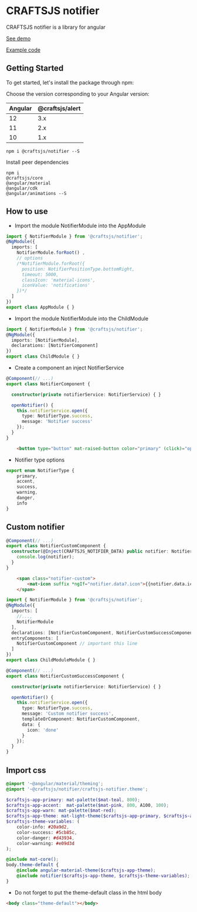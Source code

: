 # CRAFTSJS notifier

CRAFTSJS notifier is a library for angular

[See demo](http://addapptables.com/admin/components/notifiers)

[Example code](https://stackblitz.com/edit/angular-notifier)

## Getting Started
To get started, let's install the package through npm:

Choose the version corresponding to your Angular version:

 Angular     | @craftsjs/alert
 ----------- | -------------------
 12          | 3.x
 11          | 2.x
 10          | 1.x

```
npm i @craftsjs/notifier --S
```

Install peer dependencies

```
npm i
@craftsjs/core
@angular/material
@angular/cdk
@angular/animations --S
```

## How to use

- Import the module NotifierModule into the AppModule

```typescript
import { NotifierModule } from '@craftsjs/notifier';
@NgModule({
  imports: [
    NotifierModule.forRoot() ,
    // options
    /*NotifierModule.forRoot({
      position: NotifierPositionType.bottomRight,
      timeout: 5000,
      classIcon: 'material-icons',
      iconValue: 'notifications'
    })*/
  ]
})
export class AppModule { }
```

- Import the module NotifierModule into the ChildModule

```typescript
import { NotifierModule } from '@craftsjs/notifier';
@NgModule({
  imports: [NotifierModule],
  declarations: [NotifierComponent]
})
export class ChildModule { }
```

- Create a component an inject NotifierService

```typescript
@Component(// ...)
export class NotifierComponent {

  constructor(private notifierService: NotifierService) { }

  openNotifier() {
    this.notifierService.open({
      type: NotifierType.success,
      message: 'Notifier success'
    });
  }
}
```
```html
    <button type="button" mat-raised-button color="primary" (click)="openNotifier()">Notifier success</button>
```

- Notifier type options

```typescript
export enum NotifierType {
    primary,
    accent,
    success,
    warning,
    danger,
    info
}
```

## Custom notifier

```typescript
@Component(// ...)
export class NotifierCustomComponent {
  constructor(@Inject(CRAFTSJS_NOTIFIER_DATA) public notifier: Notifier) {
    console.log(notifier);
  }
}
```

```html
    <span class="notifier-custom">
        <mat-icon suffix *ngIf="notifier.data?.icon">{{notifier.data.icon}}</mat-icon> {{notifier.message}}
    </span>
```

```typescript
import { NotifierModule } from '@craftsjs/notifier';
@NgModule({
  imports: [
    //...,
    NotifierModule
  ],
  declarations: [NotifierCustomComponent, NotifierCustomSuccessComponent],
  entryComponents: [
    NotifierCustomComponent // important this line
  ]
})
export class ChildModuleModule { }
```

```typescript
@Component(// ...)
export class NotifierCustomSuccessComponent {

  constructor(private notifierService: NotifierService) { }

  openNotifier() {
    this.notifierService.open({
      type: NotifierType.success,
      message: 'Custom notifier success',
      templateOrComponent: NotifierCustomComponent,
      data: {
        icon: 'done'
      }
    });
  }
}
```

## Import css

```scss
@import '~@angular/material/theming';
@import '~@craftsjs/notifier/craftsjs-notifier.theme';

$craftsjs-app-primary: mat-palette($mat-teal, 800);
$craftsjs-app-accent:  mat-palette($mat-pink, 800, A100, 100);
$craftsjs-app-warn: mat-palette($mat-red);
$craftsjs-app-theme: mat-light-theme($craftsjs-app-primary, $craftsjs-app-accent, $craftsjs-app-warn);
$craftsjs-theme-variables: (
    color-info: #20a9d2,
    color-success: #5cb85c,
    color-danger: #d43934,
    color-warning: #e09d3d
);

@include mat-core();
body.theme-default {
    @include angular-material-theme($craftsjs-app-theme);
    @include notifier($craftsjs-app-theme, $craftsjs-theme-variables);
}
```

- Do not forget to put the theme-default class in the html body

```html
<body class="theme-default"></body>
```
